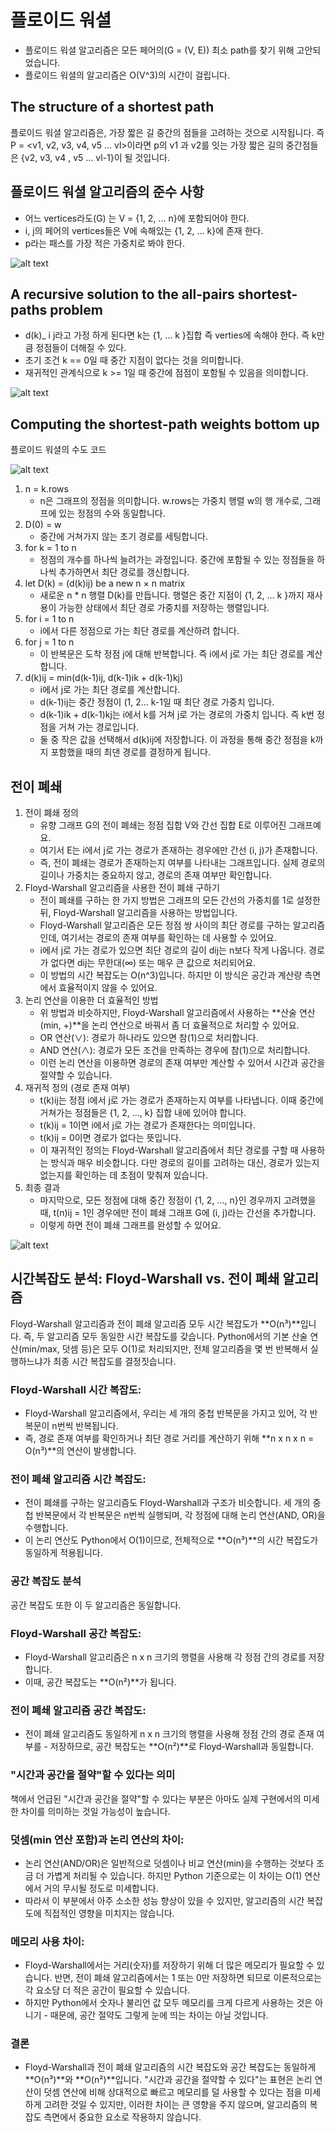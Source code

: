 # 플로이드 워셜
- 플로이드 워셜 알고리즘은 모든 페어의(G = (V, E)) 최소 path를 찾기 위해 고안되었습니다. 
- 플로이드 워셜의 알고리즘은 O(V^3)의 시간이 걸립니다. 

## The structure of a shortest path
플로이드 워셜 알고리즘은, 가장 짧은 길 중간의 점들을 고려하는 것으로 시작됩니다. 
즉 P = <v1, v2, v3, v4, v5 ... vl>이라면  p의 v1 과 v2를 잇는 가장 짧은 길의 중간점들은 {v2, v3, v4 , v5 ... vl-1}이 될 것입니다.

## 플로이드 워셜 알고리즘의 준수 사항
- 어느 vertices라도(G) 는 V = {1, 2, ... n}에 포함되어야 한다.
- i, j의 페어의 vertices들은 V에 속해있는 {1, 2, ... k}에 존재 한다.
- p라는 패스를 가장 적은 가중치로 봐야 한다. 


![alt text](image.png)



## A recursive solution to the all-pairs shortest-paths problem
- d(k)_ i j라고 가정 하게 된다면 k는 {1, ... k }집합 즉 verties에 속해야 한다. 즉 k만큼 정점들이 더해질 수 있다.
- 초기 조건 k == 0일 때 중간 지점이 없다는 것을 의미합니다. 
- 재귀적인 관계식으로 k >= 1일 때 중간에 점점이 포함될 수 있음을 의미합니다. 

![alt text](image-1.png)


## Computing the shortest-path weights bottom up

플로이드 워셜의 수도 코드


![alt text](image-2.png)

1. n = k.rows
    - n은 그래프의 정점을 의미합니다. w.rows는 가중치 행렬 w의 행 개수로, 그래프에 있는 정점의 수와 동일합니다.
2. D(0) = w
    - 중간에 거쳐가지 않는 초기 경로를 세팅합니다.
3. for k = 1 to n
    - 정점의 개수를 하나씩 늘려가는 과정입니다. 중간에 포함될 수 있는 정점들을 하나씩 추가하면서 최단 경로를 갱신합니다. 
4. let D(k) = (d(k)ij) be a new n × n matrix
    - 새로운 n * n 행렬 D(k)를 만듭니다. 행렬은 중간 지점이 {1, 2, ... k }까지 재사용이 가능한 상태에서 최단 경로 가중치를 저장하는 행렬입니다.
5. for i = 1 to n
    - i에서 다른 정점으로 가는 최단 경로를 계산하려 합니다.
6. for j = 1 to n 
    - 이 반복문은 도착 정점 j에 대해 반복합니다. 즉 i에서 j로 가는 최단 경로를 계산합니다.
7. d(k)ij = min(d(k-1)ij, d(k-1)ik + d(k-1)kj)
    - i에서 j로 가는 최단 경로를 계산합니다.
    - d(k-1)ij는 중간  정점이 (1, 2... k-1일 때 최단 경로 가중치 입니다.
    - d(k-1)ik + d(k-1)kj는 i에서 k를 거쳐 j로 가는 경로의 가중치 입니다. 즉 k번 정점을 거쳐 가는 경로입니다. 
    - 둘 중 작은 값을 선택해서 d(k)ij에 저장합니다. 이 과정을 통해 중간 정점을 k까지 포함했을 때의 최댄 경로를 결정하게 됩니다.


## 전이 폐쇄
1. 전이 폐쇄 정의
    - 유향 그래프 G의 전이 폐쇄는 정점 집합 V와 간선 집합 E로 이루어진 그래프예요.
    - 여기서 E는 i에서 j로 가는 경로가 존재하는 경우에만 간선 (i, j)가 존재합니다.
    - 즉, 전이 폐쇄는 경로가 존재하는지 여부를 나타내는 그래프입니다. 실제 경로의 길이나 가중치는 중요하지 않고, 경로의 존재 여부만 확인합니다.
2. Floyd-Warshall 알고리즘을 사용한 전이 폐쇄 구하기
   - 전이 폐쇄를 구하는 한 가지 방법은 그래프의 모든 간선의 가중치를 1로 설정한 뒤, Floyd-Warshall 알고리즘을 사용하는 방법입니다.
   - Floyd-Warshall 알고리즘은 모든 정점 쌍 사이의 최단 경로를 구하는 알고리즘인데, 여기서는 경로의 존재 여부를 확인하는 데 사용할 수 있어요.
   - i에서 j로 가는 경로가 있으면 최단 경로의 길이 dij는 n보다 작게 나옵니다. 경로가 없다면 dij는 무한대(∞) 또는 매우 큰 값으로 처리되어요.
   - 이 방법의 시간 복잡도는 O(n^3)입니다. 하지만 이 방식은 공간과 계산량 측면에서 효율적이지 않을 수 있어요.
3. 논리 연산을 이용한 더 효율적인 방법
   - 위 방법과 비슷하지만, Floyd-Warshall 알고리즘에서 사용하는 **산술 연산(min, +)**을 논리 연산으로 바꿔서 좀 더 효율적으로 처리할 수 있어요.
   - OR 연산(∨): 경로가 하나라도 있으면 참(1)으로 처리합니다.
   - AND 연산(∧): 경로가 모든 조건을 만족하는 경우에 참(1)으로 처리합니다.
   - 이런 논리 연산을 이용하면 경로의 존재 여부만 계산할 수 있어서 시간과 공간을 절약할 수 있습니다.
4. 재귀적 정의 (경로 존재 여부)
   - t(k)ij는 정점 i에서 j로 가는 경로가 존재하는지 여부를 나타냅니다. 이때 중간에 거쳐가는 정점들은 {1, 2, ..., k} 집합 내에 있어야 합니다.
   - t(k)ij = 1이면 i에서 j로 가는 경로가 존재한다는 의미입니다.
   - t(k)ij = 0이면 경로가 없다는 뜻입니다.
   - 이 재귀적인 정의는 Floyd-Warshall 알고리즘에서 최단 경로를 구할 때 사용하는 방식과 매우 비슷합니다. 다만 경로의 길이를 고려하는 대신, 경로가 있는지 없는지를 확인하는 데 초점이 맞춰져 있습니다.
5. 최종 결과
   - 마지막으로, 모든 정점에 대해 중간 정점이 {1, 2, ..., n}인 경우까지 고려했을 때, t(n)ij = 1인 경우에만 전이 폐쇄 그래프 G에 (i, j)라는 간선을 추가합니다.
   - 이렇게 하면 전이 폐쇄 그래프를 완성할 수 있어요.

![alt text](image-3.png)



## 시간복잡도 분석: Floyd-Warshall vs. 전이 폐쇄 알고리즘
Floyd-Warshall 알고리즘과 전이 폐쇄 알고리즘 모두 시간 복잡도가 **O(n³)**입니다. 즉, 두 알고리즘 모두 동일한 시간 복잡도를 갖습니다. Python에서의 기본 산술 연산(min/max, 덧셈 등)은 모두 O(1)로 처리되지만, 전체 알고리즘을 몇 번 반복해서 실행하느냐가 최종 시간 복잡도를 결정짓습니다.

### Floyd-Warshall 시간 복잡도:
- Floyd-Warshall 알고리즘에서, 우리는 세 개의 중첩 반복문을 가지고 있어, 각 반복문이 n번씩 반복됩니다.
- 즉, 경로 존재 여부를 확인하거나 최단 경로 거리를 계산하기 위해 **n x n x n = O(n³)**의 연산이 발생합니다.

### 전이 폐쇄 알고리즘 시간 복잡도:
- 전이 폐쇄를 구하는 알고리즘도 Floyd-Warshall과 구조가 비슷합니다. 세 개의 중첩 반복문에서 각 반복문은 n번씩 실행되며, 각 정점에 대해 논리 연산(AND, OR)을 수행합니다.
- 이 논리 연산도 Python에서 O(1)이므로, 전체적으로 **O(n³)**의 시간 복잡도가 동일하게 적용됩니다.

### 공간 복잡도 분석
공간 복잡도 또한 이 두 알고리즘은 동일합니다.
### Floyd-Warshall 공간 복잡도:
- Floyd-Warshall 알고리즘은 n x n 크기의 행렬을 사용해 각 정점 간의 경로를 저장합니다.
- 이때, 공간 복잡도는 **O(n²)**가 됩니다.
### 전이 폐쇄 알고리즘 공간 복잡도:
- 전이 폐쇄 알고리즘도 동일하게 n x n 크기의 행렬을 사용해 정점 간의 경로 존재 여부를 - 저장하므로, 공간 복잡도는 **O(n²)**로 Floyd-Warshall과 동일합니다.
### "시간과 공간을 절약"할 수 있다는 의미
책에서 언급된 "시간과 공간을 절약"할 수 있다는 부분은 아마도 실제 구현에서의 미세한 차이를 의미하는 것일 가능성이 높습니다.
### 덧셈(min 연산 포함)과 논리 연산의 차이:
- 논리 연산(AND/OR)은 일반적으로 덧셈이나 비교 연산(min)을 수행하는 것보다 조금 더 가볍게 처리될 수 있습니다. 하지만 Python 기준으로는 이 차이는 O(1) 연산에서 거의 무시될 정도로 미세합니다.
- 따라서 이 부분에서 아주 소소한 성능 향상이 있을 수 있지만, 알고리즘의 시간 복잡도에 직접적인 영향을 미치지는 않습니다.
### 메모리 사용 차이:
- Floyd-Warshall에서는 거리(숫자)를 저장하기 위해 더 많은 메모리가 필요할 수 있습니다. 반면, 전이 폐쇄 알고리즘에서는 1 또는 0만 저장하면 되므로 이론적으로는 각 요소당 더 적은 공간이 필요할 수 있습니다.
- 하지만 Python에서 숫자나 불리언 값 모두 메모리를 크게 다르게 사용하는 것은 아니기 - 때문에, 공간 절약도 그렇게 눈에 띄는 차이는 아닐 것입니다.
### 결론
- Floyd-Warshall과 전이 폐쇄 알고리즘의 시간 복잡도와 공간 복잡도는 동일하게 **O(n³)**와 **O(n²)**입니다. "시간과 공간을 절약할 수 있다"는 표현은 논리 연산이 덧셈 연산에 비해 상대적으로 빠르고 메모리를 덜 사용할 수 있다는 점을 미세하게 고려한 것일 수 있지만, 이러한 차이는 큰 영향을 주지 않으며, 알고리즘의 복잡도 측면에서 중요한 요소로 작용하지 않습니다.